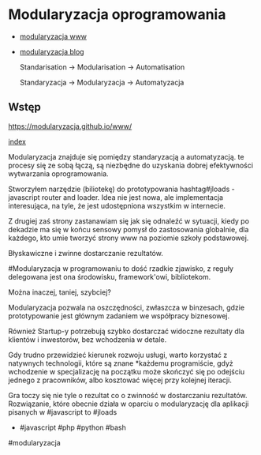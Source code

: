 # Modularyzacja oprogramowania

+ [modularyzacja www](https://www.modularyzacja.pl/)

+ [modularyzacja blog](https://blog.modularyzacja.pl/)

    Standarisation -> Modularisation -> Automatisation
  
    Standaryzacja -> Modularyzacja -> Automatyzacja


## Wstęp
https://modularyzacja.github.io/www/

[index](https://modularyzacja.github.io/www/index.html)

Modularyzacja znajduje się pomiędzy standaryzacją a automatyzacją.
te procesy się ze sobą łączą, są niezbędne do uzyskania dobrej efektywności wytwarzania oprogramowania.


Stworzyłem narzędzie (biliotekę) do prototypowania hashtag#jloads - javascript router and loader.
Idea nie jest nowa, ale implementacja interesująca, na tyle, że jest udostępniona wszystkim w internecie.

Z drugiej zaś strony zastanawiam się jak się odnaleźć w sytuacji, kiedy po dekadzie ma się w końcu sensowy pomysł do zastosowania globalnie, dla każdego, kto umie tworzyć strony www na poziomie szkoły podstawowej.



Błyskawiczne i zwinne dostarczanie rezultatów.

#Modularyzacja w programowaniu to dość rzadkie zjawisko, z reguły delegowana jest ona środowisku, framework'owi, bibliotekom.

Można inaczej, taniej, szybciej?

Modularyzacja pozwala na oszczędności, zwłaszcza w binzesach, gdzie prototypowanie jest głównym zadaniem we współpracy biznesowej.

Również Startup-y potrzebują szybko dostarczać widoczne rezultaty dla klientów i inwestorów, bez wchodzenia w detale.

Gdy trudno przewidzieć kierunek rozwoju usługi, warto korzystać z natywnych technologii, które są
znane *każdemu programiście, gdyż wchodzenie w specjalizację na początku może skończyć się po odejściu jednego z pracowników, albo kosztować więcej przy kolejnej iteracji.

Gra toczy się nie tyle o rezultat co o zwinność w dostarczaniu rezultatów.
Rozwiązanie, które obecnie działa w oparciu o modularyzację dla aplikacji pisanych w #javascript to #jloads

* #javascript #php #python #bash

#modularyzacja
